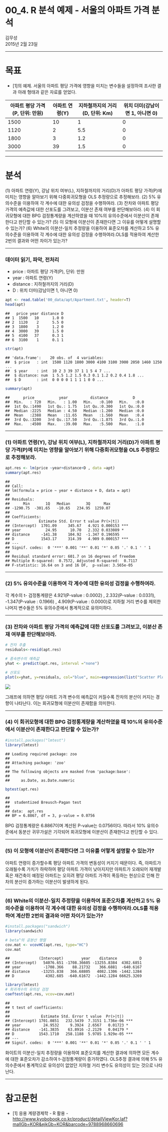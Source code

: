 # 00_4. R 분석 예제 - 서울의 아파트 가격 분석
김무성  
2015년 2월 23일  


---------------------------

# 목표

* [1]의 예제. 서울의 아파트 평당 가격에 영향을 미치는 변수들을 설정하여 조사한 결과 아래 형태과 같은 자료를 얻었다. 

아파트 평당 가격(P, 단위: 만원)  | 아파트 연령(Y) | 지하철까지의 거리(D, 단위: Km)  | 위치 더미(강남이면 1, 아니면 0)
------------- | ------------  | ------------- | -------------
  1500    | 10  | 1  | 0
  1120    | 2  | 5.5  | 0
  1800    | 3  | 1.2  | 0
  3000    | 39  | 1.5  | 0


-----------------------------

# 분석 
   (1) 아파트 연령(Y), 강남 위치 여부(L), 지하철까지의 거리(D)가 아파트 평당 가격(P)에 미치는 영향을 알아보기 위해 다중회귀모형을 OLS 추정량으로 추정해보라.
   (2) 5% 유의수준을 이용하여 각 계수에 대한 유의성 검정을 수행하여라.
   (3) 잔차와 아파트 평당 가격의 예측값에 대한 산포도를 그려보고, 이분산 존재 여부를 판단해보아라.
   (4) 이 회귀모형에 대한 BPG 검정통계량을 계산하였을 때 10%의 유의수준에서 이분산이 존재한다고 판단할 수 있는가?
   (5) 이 모형에 이분산이 존재한다면 그 이유를 어떻게 설명할 수 있는가?
   (6) White의 이분산-일치 추정량을 이용하여 표준오차를 계산하고 5% 유의수준을 이용하여 각 계수에 대한 유의성 검정을 수행하여라.OLS를 적용하여 계산한 2번의 결과와 어떤 차이가 있는가?
 

----------------------

### 데이터 읽기, 파악, 전처리

 * price : 아파트 평당 가격(P), 단위: 만원
 * year : 아파트 연령(Y)
 * distance : 지하철까지의 거리(D)
 * D : 위치 더미(강남이면 1, 아니면 0)
 
 

```r
apt <- read.table('00_data/apt/Apartment.txt', header=T)
head(apt)
```

```
##   price year distance D
## 1  1500   10      1.0 0
## 2  1120    2      5.5 0
## 3  1800    3      1.2 0
## 4  3000   39      1.5 0
## 5  4100   37      0.3 1
## 6  3100    1      0.1 1
```

```r
str(apt)
```

```
## 'data.frame':	20 obs. of  4 variables:
##  $ price   : int  1500 1120 1800 3000 4100 3100 3900 2050 1460 1250 ...
##  $ year    : int  10 2 3 39 37 1 1 5 4 7 ...
##  $ distance: num  1 5.5 1.2 1.5 0.3 0.1 1.2 0.2 0.4 1.8 ...
##  $ D       : int  0 0 0 0 1 1 1 1 0 0 ...
```

```r
summary(apt)
```

```
##      price           year          distance           D      
##  Min.   : 720   Min.   : 1.00   Min.   :0.100   Min.   :0.0  
##  1st Qu.:1490   1st Qu.: 1.75   1st Qu.:0.300   1st Qu.:0.0  
##  Median :2225   Median : 4.50   Median :1.200   Median :0.0  
##  Mean   :2388   Mean   :11.65   Mean   :1.560   Mean   :0.4  
##  3rd Qu.:3200   3rd Qu.:17.50   3rd Qu.:1.875   3rd Qu.:1.0  
##  Max.   :4500   Max.   :39.00   Max.   :5.500   Max.   :1.0
```

----------------

### (1) 아파트 연령(Y), 강남 위치 여부(L), 지하철까지의 거리(D)가 아파트 평당 가격(P)에 미치는 영향을 알아보기 위해 다중회귀모형을 OLS 추정량으로 추정해보라.



```r
apt.res <- lm(price ~year+distance+D , data =apt)
summary(apt.res)
```

```
## 
## Call:
## lm(formula = price ~ year + distance + D, data = apt)
## 
## Residuals:
##      Min       1Q   Median       3Q      Max 
## -1290.75  -301.65   -10.65   234.95  1259.07 
## 
## Coefficients:
##             Estimate Std. Error t value Pr(>|t|)    
## (Intercept)  1701.09     345.67   4.921 0.000153 ***
## year           24.95      10.70   2.332 0.033089 *  
## distance     -141.38     104.92  -1.347 0.196595    
## D            1543.17     314.39   4.909 0.000157 ***
## ---
## Signif. codes:  0 '***' 0.001 '**' 0.01 '*' 0.05 '.' 0.1 ' ' 1
## 
## Residual standard error: 601.7 on 16 degrees of freedom
## Multiple R-squared:  0.7572,	Adjusted R-squared:  0.7117 
## F-statistic: 16.64 on 3 and 16 DF,  p-value: 3.565e-05
```

---------------------------

### (2) 5% 유의수준을 이용하여 각 계수에 대한 유의성 검정을 수행하여라.

각 계수의 t- 검정통계량은 4.921(P-value : 0.0002) , 2.332(P-value : 0.0331), -1.347(P-value : 0.1966) , 4.909(P-value : 0.0000)로 지하철 거리 변수를 제외한 나머지 변수들은 5% 유의수준에서 통계적으로 유의미하다.


---------------------------

### (3) 잔차와 아파트 평당 가격의 예측값에 대한 산포도를 그려보고, 이분산 존재 여부를 판단해보아라.


```r
# 잔차 추출
residuals<-resid(apt.res)

# 종속변수의 예측값
yhat <- predict(apt.res, interval ="none")

# 산포도
plot(x=yhat, y=residuals, col="blue", main=expression(list("Scatter Plot of"~e[i]~and~hat(y[i]))))
```

![](00_4_R_example_files/figure-html/unnamed-chunk-3-1.png) 

그래프에 의하면 평당 아파트 가격 변수의 예측값이 커질수록 잔차의 분산이 커지는 경향이 나타난다. 이는 회귀모형에 이분산이 존재함을 의미한다.

---------------------------

### (4) 이 회귀모형에 대한 BPG 검정통계량을 계산하였을 때 10%의 유의수준에서 이분산이 존재한다고 판단할 수 있는가?


```r
#install.packages("lmtest")
library(lmtest)
```

```
## Loading required package: zoo
## 
## Attaching package: 'zoo'
## 
## The following objects are masked from 'package:base':
## 
##     as.Date, as.Date.numeric
```

```r
bptest(apt.res)
```

```
## 
## 	studentized Breusch-Pagan test
## 
## data:  apt.res
## BP = 6.8867, df = 3, p-value = 0.0756
```

BPG 검정통계량은 6.8867이며 계산된 P-value는 0.0756이다. 따라서 10% 유의수준에서 동분산 귀무가설은 기각되어 회귀모형에 이분산이 존재한다고 판단할 수 있다.

---------------------------

### (5) 이 모형에 이분산이 존재한다면 그 이유를 어떻게 설명할 수 있는가?

아파트 연령이 증가할수록 평당 아파트 가격의 변동성이 커지기 때문이다. 즉, 아파트가 오래될수록 가치가 하락하여 평당 아파트 가격이 낮아지지만 아파트가 오래되어 재개발 혹은 재건축이 예정된 아파트는 오히려 평당 아파트 가격이 폭등하는 현상으로 인해 잔차의 분산이 증가하는 이분산이 발생하게 된다.


---------------------------

### (6) White의 이분산-일치 추정량을 이용하여 표준오차를 계산하고 5% 유의수준을 이용하여 각 계수에 대한 유의성 검정을 수행하여라.OLS를 적용하여 계산한 2번의 결과와 어떤 차이가 있는가?



```r
#install.packages("sandwich")
library(sandwich)

# beta^의 공분산 행렬
cov.mat <- vcovHC(apt.res, type="HC")
cov.mat
```

```
##             (Intercept)        year    distance          D
## (Intercept)   54076.651 -1708.36605 -13255.8384  4302.6851
## year          -1708.366    88.21732    366.6881  -640.6167
## distance     -13255.838   366.68805   4082.1306 -1442.1284
## D              4302.685  -640.61672  -1442.1284 66625.3269
```

```r
library(lmtest)
# 회귀계수의 유의성 검정
coeftest(apt.res, vcov=cov.mat)
```

```
## 
## t test of coefficients:
## 
##              Estimate Std. Error t value  Pr(>|t|)    
## (Intercept) 1701.0851   232.5439  7.3151 1.736e-06 ***
## year          24.9532     9.3924  2.6567   0.01723 *  
## distance    -141.3835    63.8916 -2.2129   0.04179 *  
## D           1543.1710   258.1188  5.9785 1.929e-05 ***
## ---
## Signif. codes:  0 '***' 0.001 '**' 0.01 '*' 0.05 '.' 0.1 ' ' 1
```

화이트의 이분산-일치 추정량을 이용하여 표준오치를 계산한 결과에 의하면 모든 계수에 대한 표준오차가 감소하여 t-검정통계량이 증가하였다. OLS추정 결과에 의해 5% 유의수준에서 통계적으로 유의성이 없었던 지하철 거리 변수도 유의성이 있는 것으로 나타난다.



---------------------------


# 참고문헌
 * [1] 응용 계량경제학 - R 활용 - http://www.kyobobook.co.kr/product/detailViewKor.laf?mallGb=KOR&ejkGb=KOR&barcode=9788968660696
